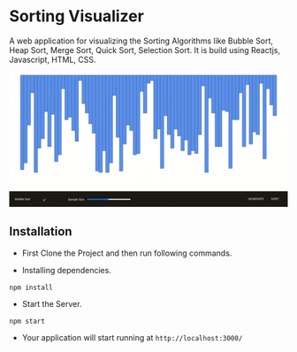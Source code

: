 # Sorting Visualizer
A web application for visualizing the Sorting Algorithms like Bubble Sort, Heap Sort, Merge Sort, Quick Sort, Selection Sort. It is build using Reactjs, Javascript, HTML, CSS.


![](/demo.gif)


## Installation

* First Clone the Project and then run following commands.

* Installing dependencies.
```
npm install
```

* Start the Server.
```
npm start
```

* Your application will start running at `http://localhost:3000/`